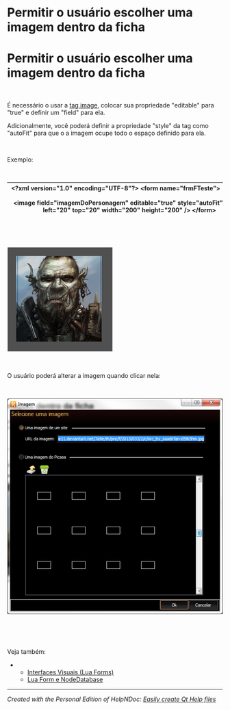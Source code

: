 # Permitir o usuário escolher uma imagem dentro da ficha

# Permitir o usuário escolher uma imagem dentro da ficha

&nbsp;

É necessário o usar a [tag image](<Tagimage.md>), colocar sua propriedade "editable" para "true" e definir um "field" para ela.

Adicionalmente, você poderá definir a propriedade "style" da tag como "autoFit" para que o a imagem ocupe todo o espaço definido para ela.

&nbsp;

Exemplo:

&nbsp;

| **\<?xml** version="1.0" encoding="UTF-8"**?\>** **\<form** name="frmFTeste"**\>**          **\<image** field="imagemDoPersonagem" editable="true" style="autoFit" &nbsp; &nbsp; &nbsp; &nbsp; &nbsp; &nbsp; &nbsp; &nbsp; left="20" top="20" width="200" height="200" **/\>** **\</form\>** |
| --- |


&nbsp;

&nbsp;

![Image](<lib/NewItem184.png>) &nbsp;

&nbsp;

O usuário poderá alterar a imagem quando clicar nela:

&nbsp;

![Image](<lib/NewItem185.png>)

&nbsp;

&nbsp;

Veja também:

* &nbsp;
  * [Interfaces Visuais (Lua Forms)](<InterfacesVisuaisLuaForms.md>)
  * [Lua Form e NodeDatabase](<LuaFormeNodeDatabase.md>)

***
_Created with the Personal Edition of HelpNDoc: [Easily create Qt Help files](<https://www.helpndoc.com/feature-tour>)_

